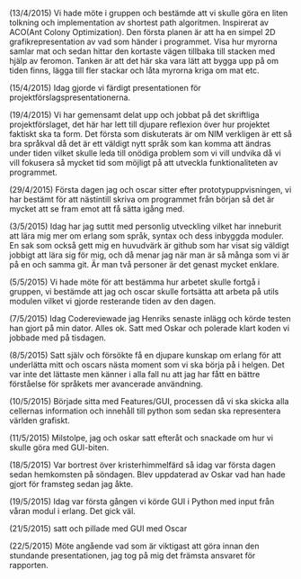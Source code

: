 (13/4/2015)
Vi hade möte i gruppen och bestämde att vi skulle göra en liten tolkning och implementation av shortest path algoritmen. Inspirerat av ACO(Ant Colony Optimization).
Den första planen är att ha en simpel 2D grafikrepresentation av vad som händer i programmet. Visa hur myrorna samlar mat och sedan hittar den kortaste vägen tillbaka till stacken med hjälp av feromon. 
Tanken är att det här ska vara lätt att bygga upp på om tiden finns, lägga till fler stackar och låta myrorna kriga om mat etc.

(15/4/2015)
Idag gjorde vi färdigt presentationen för projektförslagspresentationerna. 

(19/4/2015) 
Vi har gemensamt delat upp och jobbat på det skriftliga projektförslaget, det här har lett till djupare reflexion över hur projektet faktiskt ska ta form. Det första som diskuterats är om NIM verkligen är ett så bra språkval då det är ett väldigt
nytt språk som kan komma att ändras under tiden vilket skulle leda till onödiga problem som vi vill undvika då vi vill fokusera
så mycket tid som möjligt på att utveckla funktionaliteten av programmet. 

(29/4/2015)
Första dagen jag och oscar sitter efter prototypuppvisningen, vi har bestämt för att nästintill skriva om programmet från början så det är mycket att se fram emot att få sätta igång med. 

(3/5/2015)
Idag har jag suttit med personlig utveckling vilket har inneburit att lära mig mer om erlang som språk, syntax och dess inbyggda moduler. En sak som också gett mig en huvudvärk är github som har visat sig väldigt jobbigt att lära sig för mig, och då menar jag när man är så många som vi är på en och samma git. Är man två personer är det genast mycket enklare. 

(5/5/2015)
Vi hade möte för att bestämma hur arbetet skulle fortgå i gruppen, vi bestämde att jag och oscar skulle fortsätta att arbeta på utils modulen vilket vi gjorde resterande tiden av den dagen.

(7/5/2015)
Idag Codereviewade jag Henriks senaste inlägg och körde testen han gjort på min dator. Alles ok.
Satt med Oskar och polerade klart koden vi jobbade med på tisdagen. 

(8/5/2015)
Satt själv och försökte få en djupare kunskap om erlang för att underlätta mitt och oscars nästa moment som vi ska börja på i helgen. Det var inte det lättaste men känner i alla fall nu att jag har fått en bättre förståelse för språkets mer avancerade användning.

(10/5/2015)
Började sitta med Features/GUI, processen då vi ska skicka alla cellernas information och innehåll till python
som sedan ska representera världen grafiskt.

(11/5/2015)
Milstolpe, jag och oskar satt efteråt och snackade om hur vi skulle göra med GUI-biten.

(18/5/2015) 
Var bortrest över kristerhimmelfärd så idag var första dagen sedan hemkomsten på söndagen. 
Blev uppdaterad av Oskar vad han hade gjort för framsteg sedan jag åkte.

(19/5/2015)
Idag var första gången vi körde GUI i Python med input från våran modul i erlang. Det gick väl.

(21/5/2015)
satt och pillade med GUI med Oscar

(22/5/2015)
Möte angående vad som är viktigast att göra innan den stundande presentationen, jag tog på mig det främsta ansvaret för rapporten.
